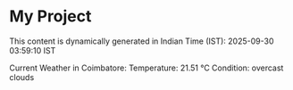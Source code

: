 # My Project

This content is dynamically generated in Indian Time (IST): 2025-09-30 03:59:10 IST


Current Weather in Coimbatore:
Temperature: 21.51 °C
Condition: overcast clouds
